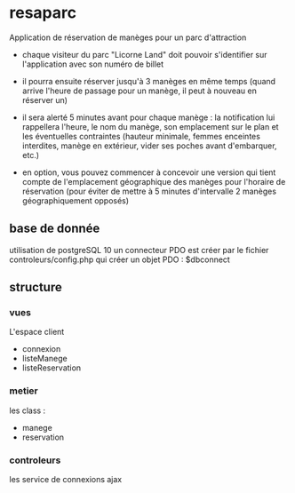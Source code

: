 # resaparc
Application de réservation de manèges pour un parc d'attraction

- chaque visiteur du parc "Licorne Land" doit pouvoir s'identifier sur l'application avec son numéro de billet

- il pourra ensuite réserver jusqu'à 3 manèges en même temps (quand arrive l'heure de passage pour un manège, il peut à nouveau en réserver un)

- il sera alerté 5 minutes avant pour chaque manège : la notification lui rappellera l'heure, le nom du manège, son emplacement sur le plan et les éventuelles contraintes (hauteur minimale, femmes enceintes interdites, manège en extérieur, vider ses poches avant d'embarquer, etc.)

- en option, vous pouvez commencer à concevoir une version qui tient compte de l'emplacement géographique des manèges pour l'horaire de réservation (pour éviter de mettre à 5 minutes d'intervalle 2 manèges géographiquement opposés)

## base de donnée
utilisation de postgreSQL 10
un connecteur PDO est créer par le fichier controleurs/config.php
qui créer un objet PDO : $dbconnect

## structure
### vues
L'espace client

 - connexion
 - listeManege
 - listeReservation

### metier
les class :

 - manege
 - reservation

### controleurs
les service de connexions ajax

